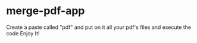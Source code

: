 # merge-pdf-app

Create a paste called "pdf" and put on it all your pdf's files and execute the code
Enjoy It!

